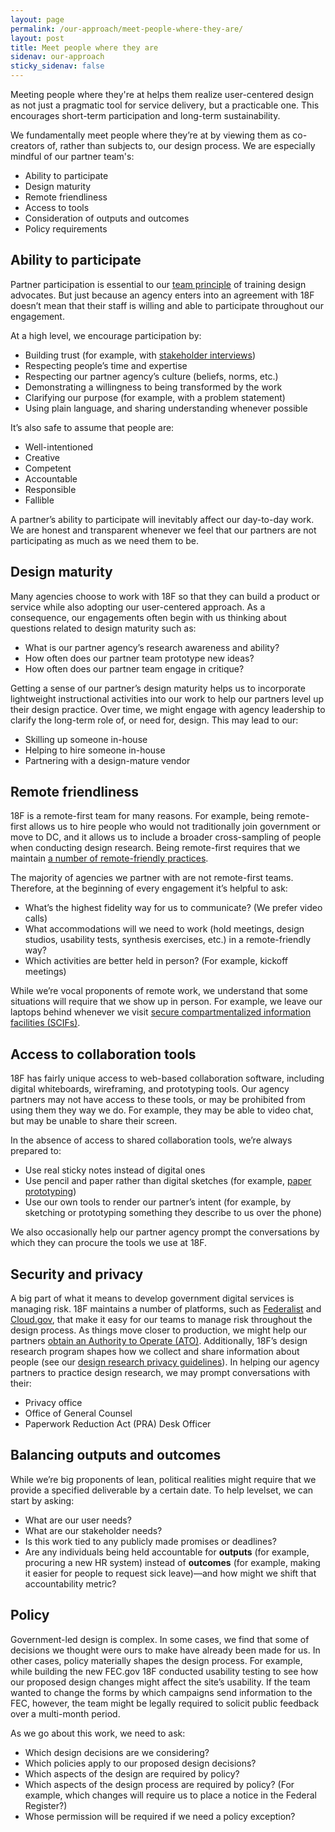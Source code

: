 ```yaml
---
layout: page
permalink: /our-approach/meet-people-where-they-are/
layout: post
title: Meet people where they are
sidenav: our-approach
sticky_sidenav: false
---
```


Meeting people where they're at helps them realize user-centered design as not just a pragmatic tool for service delivery, but a practicable one. This encourages short-term participation and long-term sustainability. 

We fundamentally meet people where they’re at by viewing them as co-creators of, rather than subjects to, our design process. We are especially mindful of our partner team's:

- Ability to participate
- Design maturity
- Remote friendliness
- Access to tools
- Consideration of outputs and outcomes
- Policy requirements


## Ability to participate

Partner participation is essential to our [team principle]({{site.baseurl}/our-approach/values-and-principles}) of training design advocates. But just because an agency enters into an agreement with 18F doesn’t mean that their staff is willing and able to participate throughout our engagement. 

At a high level, we encourage participation by:
- Building trust (for example, with [stakeholder interviews](https://18f.gsa.gov/2016/06/20/build-empathy-with-stakeholder-interviews-part-1-preparation/))
- Respecting people’s time and expertise
- Respecting our partner agency’s culture (beliefs, norms, etc.)
- Demonstrating a willingness to being transformed by the work
- Clarifying our purpose (for example, with a problem statement)
- Using plain language, and sharing understanding whenever possible


It’s also safe to assume that people are: 
- Well-intentioned
- Creative
- Competent
- Accountable
- Responsible
- Fallible

A partner’s ability to participate will inevitably affect our day-to-day work. We are honest and transparent whenever we feel that our partners are not participating as much as we need them to be.


## Design maturity

Many agencies choose to work with 18F so that they can build a product or service while also adopting our user-centered approach. As a consequence, our engagements often begin with us thinking about questions related to design maturity such as:

- What is our partner agency’s research awareness and ability? 
- How often does our partner team prototype new ideas?
- How often does our partner team engage in critique?

Getting a sense of our partner’s design maturity helps us to incorporate lightweight instructional activities into our work to help our partners level up their design practice. Over time, we might engage with agency leadership to clarify the long-term role of, or need for, design. This may lead to our:
- Skilling up someone in-house
- Helping to hire someone in-house
- Partnering with a design-mature vendor


## Remote friendliness

18F is a remote-first team for many reasons. For example, being remote-first allows us  to hire people who would not traditionally join government or move to DC, and it allows us to include a broader cross-sampling of people when conducting design research. Being remote-first requires that we maintain [a number of remote-friendly practices](https://18f.gsa.gov/2015/10/15/best-practices-for-distributed-teams/).

The majority of agencies we partner with are not remote-first teams. Therefore, at the beginning of every engagement it’s helpful to ask:
- What’s the highest fidelity way for us to communicate? (We prefer video calls)
- What accommodations will we need to work (hold meetings, design studios, usability tests, synthesis exercises, etc.) in a remote-friendly way?
- Which activities are better held in person? (For example, kickoff meetings)

While we’re vocal proponents of remote work, we understand that some situations will require that we show up in person. For example, we leave our laptops behind whenever we visit [secure compartmentalized information facilities (SCIFs)](https://en.wikipedia.org/wiki/Sensitive_Compartmented_Information_Facility).


## Access to collaboration tools

18F has fairly unique access to web-based collaboration software, including digital whiteboards, wireframing, and prototyping tools. Our agency partners may not have access to these tools, or may be prohibited from using them they way we do. For example, they may be able to video chat, but may be unable to share their screen. 

In the absence of access to shared collaboration tools, we’re always prepared to:
- Use real sticky notes instead of digital ones
- Use pencil and paper rather than digital sketches (for example, [paper prototyping](https://www.nngroup.com/reports/paper-prototyping-training-video/))
- Use our own tools to render our partner’s intent (for example, by sketching or prototyping something they describe to us over the phone)

We also occasionally help our partner agency prompt the conversations by which they can procure the tools we use at 18F.


## Security and privacy

A big part of what it means to develop government digital services is managing risk. 18F maintains a number of platforms, such as [Federalist](https://federalist.18f.gov/) and [Cloud.gov](https://cloud.gov/), that make it easy for our teams to manage risk throughout the design process. As things move closer to production, we might help our partners [obtain an Authority to Operate (ATO)](https://before-you-ship.18f.gov/ato/).
Additionally, 18F’s design research program shapes how we collect and share information about people (see our [design research privacy guidelines]({{site.baseurl}}/research/privacy)). In helping our agency partners to practice design research, we may prompt conversations with their:
- Privacy office
- Office of General Counsel
- Paperwork Reduction Act (PRA) Desk Officer


## Balancing outputs and outcomes

While we’re big proponents of lean, political realities might require that we provide a specified deliverable by a certain date. To help levelset, we can start by asking:
- What are our user needs?
- What are our stakeholder needs?
- Is this work tied to any publicly made promises or deadlines?
- Are any individuals being held accountable for **outputs** (for example, procuring a new HR system) instead of **outcomes** (for example, making it easier for people to request sick leave)—and how might we shift that accountability metric?

## Policy
Government-led design is complex. In some cases, we find that some of decisions we thought were ours to make have already been made for us. In other cases, policy materially shapes the design process. For example, while building the new FEC.gov 18F conducted usability testing to see how our proposed design changes might affect the site’s usability. If the team wanted to change the forms by which campaigns send information to the FEC, however, the team might be legally required to solicit public feedback over a multi-month period.

As we go about this work, we need to ask:

- Which design decisions are we considering?
- Which policies apply to our proposed design decisions?
- Which aspects of the design are required by policy?
- Which aspects of the design process are required by policy? (For example, which changes will require us to place a notice in the Federal Register?)
- Whose permission will be required if we need a policy exception?